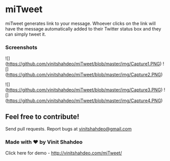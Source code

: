 # miTweet
miTweet generates link to your message. Whoever clicks on the link will have the message automatically added to their Twitter status box and they can simply tweet it.

### Screenshots

![<Screenshot of landing page>]
(https://github.com/vinitshahdeo/miTweet/blob/master/img/Capture1.PNG) 
![<Screenshot of homepage>]
(https://github.com/vinitshahdeo/miTweet/blob/master/img/Capture2.PNG)

![<Screenshot of redirected page>]
(https://github.com/vinitshahdeo/miTweet/blob/master/img/Capture3.PNG)
![<Screenshot of link page>]
(https://github.com/vinitshahdeo/miTweet/blob/master/img/Capture4.PNG)

## Feel free to contribute!
Send pull requests.
Report bugs at vinitshahdeo@gmail.com

### Made with ❤ by Vinit Shahdeo

Click here for demo - http://vinitshahdeo.com/miTweet/
